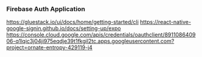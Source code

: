 ### Firebase Auth Application
https://gluestack.io/ui/docs/home/getting-started/cli
https://react-native-google-signin.github.io/docs/setting-up/expo
https://console.cloud.google.com/apis/credentials/oauthclient/891108640906-q1lqic3j04ji975eqdje39t1fkgil2tc.apps.googleusercontent.com?project=ornate-entropy-429119-j4
